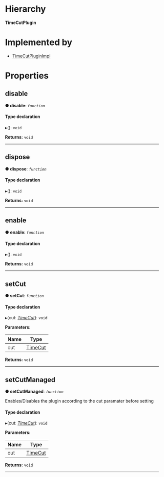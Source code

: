 

# Hierarchy

**TimeCutPlugin**

# Implemented by

* [TimeCutPluginImpl](../classes/timecutplugin.timecutpluginimpl.md)

# Properties

<a id="disable"></a>

##  disable

**● disable**: *`function`*

#### Type declaration
▸(): `void`

**Returns:** `void`

___
<a id="dispose"></a>

##  dispose

**● dispose**: *`function`*

#### Type declaration
▸(): `void`

**Returns:** `void`

___
<a id="enable"></a>

##  enable

**● enable**: *`function`*

#### Type declaration
▸(): `void`

**Returns:** `void`

___
<a id="setcut"></a>

##  setCut

**● setCut**: *`function`*

#### Type declaration
▸(cut: *[TimeCut](timecutplugin.timecut.md)*): `void`

**Parameters:**

| Name | Type |
| ------ | ------ |
| cut | [TimeCut](timecutplugin.timecut.md) |

**Returns:** `void`

___
<a id="setcutmanaged"></a>

##  setCutManaged

**● setCutManaged**: *`function`*

Enables/Disables the plugin according to the cut paramater before setting

#### Type declaration
▸(cut: *[TimeCut](timecutplugin.timecut.md)*): `void`

**Parameters:**

| Name | Type |
| ------ | ------ |
| cut | [TimeCut](timecutplugin.timecut.md) |

**Returns:** `void`

___

